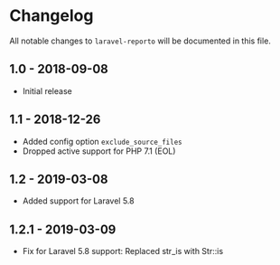 # Changelog

All notable changes to `laravel-reporto` will be documented in this file.

## 1.0 - 2018-09-08
- Initial release

## 1.1 - 2018-12-26
- Added config option `exclude_source_files`
- Dropped active support for PHP 7.1 (EOL)

## 1.2 - 2019-03-08
- Added support for Laravel 5.8

## 1.2.1 - 2019-03-09
- Fix for Laravel 5.8 support: Replaced str_is with Str::is